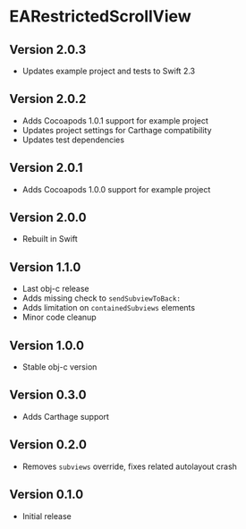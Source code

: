 # EARestrictedScrollView

## Version 2.0.3

* Updates example project and tests to Swift 2.3

## Version 2.0.2

* Adds Cocoapods 1.0.1 support for example project
* Updates project settings for Carthage compatibility
* Updates test dependencies

## Version 2.0.1

* Adds Cocoapods 1.0.0 support for example project

## Version 2.0.0

* Rebuilt in Swift

## Version 1.1.0

* Last obj-c release
* Adds missing check to `sendSubviewToBack:`
* Adds limitation on `containedSubviews` elements
* Minor code cleanup

## Version 1.0.0

* Stable obj-c version

## Version 0.3.0

* Adds Carthage support

## Version 0.2.0

* Removes `subviews` override, fixes related autolayout crash

## Version 0.1.0

* Initial release

